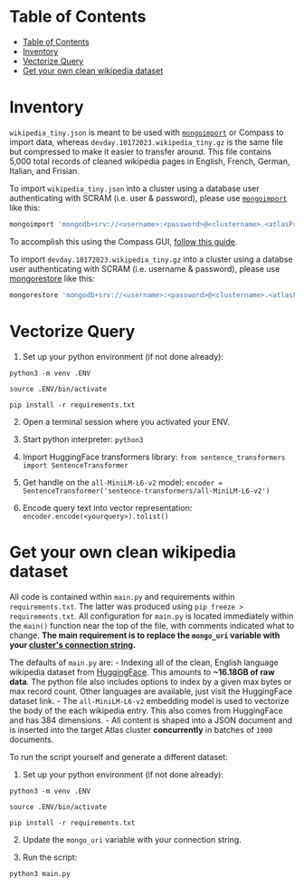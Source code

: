 # Table of Contents
- [Table of Contents](#table-of-contents)
- [Inventory](#inventory)
- [Vectorize Query](#vectorize-query)
- [Get your own clean wikipedia dataset](#get-your-own-clean-wikipedia-dataset)

# Inventory

`wikipedia_tiny.json` is meant to be used with [`mongoimport`](https://www.mongodb.com/docs/database-tools/mongoimport/) or Compass to import data, whereas `devday.10172023.wikipedia_tiny.gz` is the same file but compressed to make it easier to transfer around. This file contains 5,000 total records of cleaned wikipedia pages in English, French, German, Italian, and Frisian. 

To import `wikipedia_tiny.json` into a cluster using a database user authenticating with SCRAM (i.e. user & password), please use [`mongoimport`](https://www.mongodb.com/docs/database-tools/mongoimport/) like this:
```bash
mongoimport 'mongodb+srv://<username>:<password>@<clustername>.<atlasProjectHash>.mongodb.net/' --file='wikipedia_tiny.json
```
To accomplish this using the Compass GUI, [follow this guide](https://www.mongodb.com/docs/compass/current/import-export/#import-data-into-a-collection).

To import `devday.10172023.wikipedia_tiny.gz` into a cluster using a databse user authenticating with SCRAM (i.e. username & password), please use [mongorestore](https://www.mongodb.com/docs/database-tools/mongorestore/) like this:
```bash
mongorestore 'mongodb+srv://<username>:<password>@<clustername>.<atlasProjectHash>.mongodb.net' --archive='devday.10172023.wikipedia_tiny.gz' --gzip
```

# Vectorize Query

1. Set up your python environment (if not done already):

```
python3 -m venv .ENV
```

```
source .ENV/bin/activate
```

```
pip install -r requirements.txt
```

2. Open a terminal session where you activated your ENV. 

3. Start python interpreter: ```python3```

4. Import HuggingFace transformers library: ```from sentence_transformers import SentenceTransformer```

5. Get handle on the ```all-MiniLM-L6-v2``` model: ```encoder = SentenceTransformer('sentence-transformers/all-MiniLM-L6-v2')```

6. Encode query text into vector representation: ```encoder.encode(<yourquery>).tolist()```

# Get your own clean wikipedia dataset

All code is contained within `main.py` and requirements within `requirements.txt`. The latter was produced using `pip freeze > requirements.txt`. All configuration for `main.py` is located immediately within the `main()` function near the top of the file, with comments indicated what to change. **The main requirement is to replace the `mongo_uri` variable with your [cluster's connection string](https://www.mongodb.com/docs/guides/atlas/connection-string/).**

The defaults of `main.py` are:
    - Indexing all of the clean, English language wikipedia dataset from [HuggingFace](https://huggingface.co/datasets/wikipedia). This amounts to **~16.18GB of raw data**. The python file also includes options to index by a given max bytes or max record count. Other languages are available, just visit the HuggingFace dataset link.
    - The `all-MiniLM-L6-v2` embedding model is used to vectorize the body of the each wikipedia entry. This also comes from HuggingFace and has 384 dimensions. 
    - All content is shaped into a JSON document and is inserted into the target Atlas cluster **concurrently** in batches of `1000` documents.

To run the script yourself and generate a different dataset: 

1. Set up your python environment (if not done already):

```
python3 -m venv .ENV
```

```
source .ENV/bin/activate
```

```
pip install -r requirements.txt
```

2. Update the `mongo_uri` variable with your connection string. 

3. Run the script:
```
python3 main.py
```